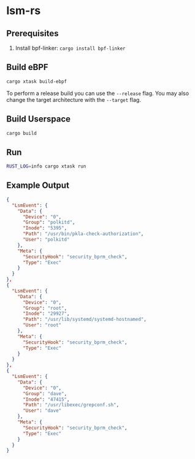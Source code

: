 # lsm-rs

## Prerequisites

1. Install bpf-linker: `cargo install bpf-linker`

## Build eBPF

```bash
cargo xtask build-ebpf
```

To perform a release build you can use the `--release` flag.
You may also change the target architecture with the `--target` flag.

## Build Userspace

```bash
cargo build
```

## Run

```bash
RUST_LOG=info cargo xtask run
```

## Example Output
```json
{
  "LsmEvent": {
    "Data": {
      "Device": "0",
      "Group": "polkitd",
      "Inode": "5395",
      "Path": "/usr/bin/pkla-check-authorization",
      "User": "polkitd"
    },
    "Meta": {
      "SecurityHook": "security_bprm_check",
      "Type": "Exec"
    }
  }
},
{
  "LsmEvent": {
    "Data": {
      "Device": "0",
      "Group": "root",
      "Inode": "29927",
      "Path": "/usr/lib/systemd/systemd-hostnamed",
      "User": "root"
    },
    "Meta": {
      "SecurityHook": "security_bprm_check",
      "Type": "Exec"
    }
  }
},
{
  "LsmEvent": {
    "Data": {
      "Device": "0",
      "Group": "dave",
      "Inode": "47415",
      "Path": "/usr/libexec/grepconf.sh",
      "User": "dave"
    },
    "Meta": {
      "SecurityHook": "security_bprm_check",
      "Type": "Exec"
    }
  }
}
```

